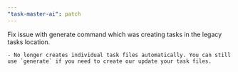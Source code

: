 ```yaml
---
"task-master-ai": patch
---
```


Fix issue with generate command which was creating tasks in the legacy tasks location.
    
    - No longer creates individual task files automatically. You can still use `generate` if you need to create our update your task files.

